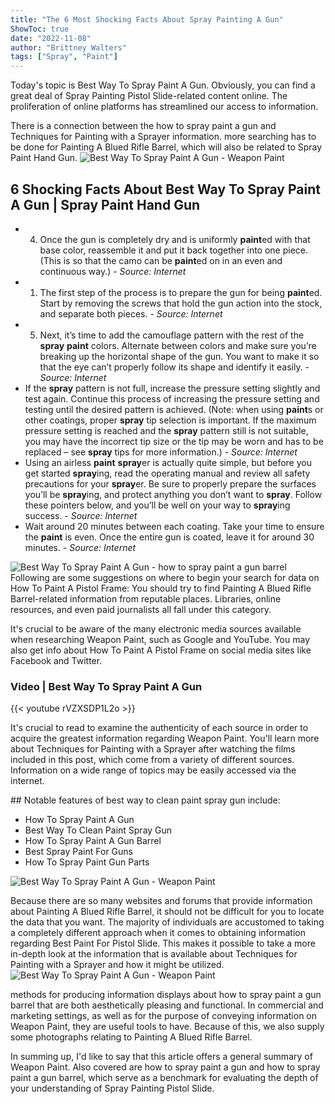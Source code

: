 ```yaml
---
title: "The 6 Most Shocking Facts About Spray Painting A Gun"
ShowToc: true 
date: "2022-11-08"
author: "Brittney Walters" 
tags: ["Spray", "Paint"]
---
```


Today's topic is Best Way To Spray Paint A Gun. Obviously, you can find a great deal of Spray Painting Pistol Slide-related content online. The proliferation of online platforms has streamlined our access to information.

There is a connection between the how to spray paint a gun and Techniques for Painting with a Sprayer information. more searching has to be done for Painting A Blued Rifle Barrel, which will also be related to Spray Paint Hand Gun.
<img loading="lazy" src="https://cdn.instructables.com/ORIG/FZM/SPF1/I301LNAK/FZMSPF1I301LNAK.jpg?width=2100" onerror="this.onerror=null;this.src='https://blogger.googleusercontent.com/img/a/AVvXsEhe7F7TRXHtjiKvHb5vS7DmnxvpHiDyoYyYvm1nHB3Qp2_w3BnM6A2eq4v7FYxCC9bfZt3a9vIMtAYEKUiaDQbHMg-ViyGmRIj39MLp0bGFfgfYw1Dc9q_H-T0wiTm3l0Uq42dETrN9eC8aGJ9_IORZsxST1AcLR7np1koOfcc7tnHa4S8Mwz_xD9d0=s16000';" alt="Best Way To Spray Paint A Gun - Weapon Paint" >

## 6 Shocking Facts About Best Way To Spray Paint A Gun | Spray Paint Hand Gun
-   4. Once the gun is completely dry and is uniformly **paint**ed with that base color, reassemble it and put it back together into one piece. (This is so that the camo can be **paint**ed on in an even and continuous way.) - <cite>Source: Internet</cite>
-   1. The first step of the process is to prepare the gun for being **paint**ed. Start by removing the screws that hold the gun action into the stock, and separate both pieces. - <cite>Source: Internet</cite>
-   5. Next, it’s time to add the camouflage pattern with the rest of the **spray** **paint** colors. Alternate between colors and make sure you’re breaking up the horizontal shape of the gun. You want to make it so that the eye can’t properly follow its shape and identify it easily. - <cite>Source: Internet</cite>
-   If the **spray** pattern is not full, increase the pressure setting slightly and test again. Continue this process of increasing the pressure setting and testing until the desired pattern is achieved. (Note: when using **paint**s or other coatings, proper **spray** tip selection is important. If the maximum pressure setting is reached and the **spray** pattern still is not suitable, you may have the incorrect tip size or the tip may be worn and has to be replaced – see **spray** tips for more information.) - <cite>Source: Internet</cite>
-   Using an airless **paint** **spray**er is actually quite simple, but before you get started **spray**ing, read the operating manual and review all safety precautions for your **spray**er. Be sure to properly prepare the surfaces you’ll be **spray**ing, and protect anything you don’t want to **spray**. Follow these pointers below, and you’ll be well on your way to **spray**ing success. - <cite>Source: Internet</cite>
-   Wait around 20 minutes between each coating. Take your time to ensure the **paint** is even. Once the entire gun is coated, leave it for around 30 minutes. - <cite>Source: Internet</cite>


<img loading="lazy" src="https://www.thespruce.com/thmb/9oJfFkdFnmwJaauS31-0gH1RpTw=/960x0/filters:no_upscale():max_bytes(150000):strip_icc()/9efc0e96-2cc8-494b-89d6-69d21766a413-2820da759b784f89ac40820eb106be00.jpg" onerror="this.onerror=null;this.src='https://blogger.googleusercontent.com/img/a/AVvXsEhe7F7TRXHtjiKvHb5vS7DmnxvpHiDyoYyYvm1nHB3Qp2_w3BnM6A2eq4v7FYxCC9bfZt3a9vIMtAYEKUiaDQbHMg-ViyGmRIj39MLp0bGFfgfYw1Dc9q_H-T0wiTm3l0Uq42dETrN9eC8aGJ9_IORZsxST1AcLR7np1koOfcc7tnHa4S8Mwz_xD9d0=s16000';" alt="Best Way To Spray Paint A Gun - how to spray paint a gun barrel" >
Following are some suggestions on where to begin your search for data on How To Paint A Pistol Frame:
You should try to find Painting A Blued Rifle Barrel-related information from reputable places. Libraries, online resources, and even paid journalists all fall under this category.

It's crucial to be aware of the many electronic media sources available when researching Weapon Paint, such as Google and YouTube. You may also get info about How To Paint A Pistol Frame on social media sites like Facebook and Twitter.

### Video | Best Way To Spray Paint A Gun
{{< youtube rVZXSDP1L2o >}} 


It's crucial to read to examine the authenticity of each source in order to acquire the greatest information regarding Weapon Paint.
You'll learn more about Techniques for Painting with a Sprayer after watching the films included in this post, which come from a variety of different sources. Information on a wide range of topics may be easily accessed via the internet.
<script async="async" data-cfasync="false" src="//normallydemandedalter.com/fe63df3c5408708b15d8dc3d9b206b31/invoke.js"></script>
<div id="container-fe63df3c5408708b15d8dc3d9b206b31"></div>
## Notable features of best way to clean paint spray gun include:

- How To Spray Paint A Gun
- Best Way To Clean Paint Spray Gun
- How To Spray Paint A Gun Barrel
- Best Spray Paint For Guns
- How To Spray Paint Gun Parts

 <img loading="lazy" src="http://i.ytimg.com/vi/e2a1xmK5Qvc/maxresdefault.jpg" onerror="this.onerror=null;this.src='https://blogger.googleusercontent.com/img/a/AVvXsEhe7F7TRXHtjiKvHb5vS7DmnxvpHiDyoYyYvm1nHB3Qp2_w3BnM6A2eq4v7FYxCC9bfZt3a9vIMtAYEKUiaDQbHMg-ViyGmRIj39MLp0bGFfgfYw1Dc9q_H-T0wiTm3l0Uq42dETrN9eC8aGJ9_IORZsxST1AcLR7np1koOfcc7tnHa4S8Mwz_xD9d0=s16000';" alt="Best Way To Spray Paint A Gun - Weapon Paint" >

Because there are so many websites and forums that provide information about Painting A Blued Rifle Barrel, it should not be difficult for you to locate the data that you want.
The majority of individuals are accustomed to taking a completely different approach when it comes to obtaining information regarding Best Paint For Pistol Slide. This makes it possible to take a more in-depth look at the information that is available about Techniques for Painting with a Sprayer and how it might be utilized.
<img loading="lazy" src="https://32.cdn.ekm.net/ekmps/shops/cf3268/images/1lt-rfu-kawasaki-17p-candy-lime-green-pearl-bike-paint-ninja-ready-for-use-544-p.jpg?v=1" onerror="this.onerror=null;this.src='https://blogger.googleusercontent.com/img/a/AVvXsEhe7F7TRXHtjiKvHb5vS7DmnxvpHiDyoYyYvm1nHB3Qp2_w3BnM6A2eq4v7FYxCC9bfZt3a9vIMtAYEKUiaDQbHMg-ViyGmRIj39MLp0bGFfgfYw1Dc9q_H-T0wiTm3l0Uq42dETrN9eC8aGJ9_IORZsxST1AcLR7np1koOfcc7tnHa4S8Mwz_xD9d0=s16000';" alt="Best Way To Spray Paint A Gun - Weapon Paint" >

methods for producing information displays about how to spray paint a gun barrel that are both aesthetically pleasing and functional. In commercial and marketing settings, as well as for the purpose of conveying information on Weapon Paint, they are useful tools to have. Because of this, we also supply some photographs relating to Painting A Blued Rifle Barrel.

In summing up, I'd like to say that this article offers a general summary of Weapon Paint. Also covered are how to spray paint a gun and how to spray paint a gun barrel, which serve as a benchmark for evaluating the depth of your understanding of Spray Painting Pistol Slide.
	

